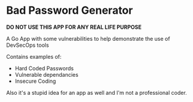# Bad Password Generator

**DO NOT USE THIS APP FOR ANY REAL LIFE PURPOSE**

A Go App with some vulnerabilities to help demonstrate the use of DevSecOps tools

Contains examples of:
- Hard Coded Passwords
- Vulnerable dependancies
- Insecure Coding

Also it's a stupid idea for an app as well and I'm not a professional coder.
